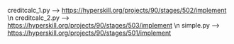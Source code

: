 creditcalc_1.py --> https://hyperskill.org/projects/90/stages/502/implement \n
creditcalc_2.py --> https://hyperskill.org/projects/90/stages/503/implement \n
simple.py --> https://hyperskill.org/projects/90/stages/501/implement
